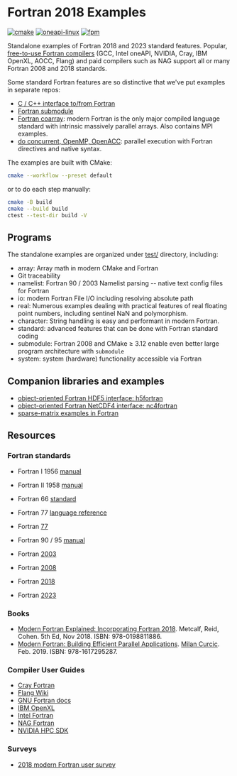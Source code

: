 # Fortran 2018 Examples

[![cmake](https://github.com/scivision/fortran2018-examples/actions/workflows/cmake.yml/badge.svg)](https://github.com/scivision/fortran2018-examples/actions/workflows/cmake.yml)
[![oneapi-linux](https://github.com/scivision/fortran2018-examples/actions/workflows/oneapi-linux.yml/badge.svg)](https://github.com/scivision/fortran2018-examples/actions/workflows/oneapi-linux.yml)
[![fpm](https://github.com/scivision/fortran2018-examples/actions/workflows/fpm.yml/badge.svg)](https://github.com/scivision/fortran2018-examples/actions/workflows/fpm.yml)

Standalone examples of Fortran 2018 and 2023 standard features.
Popular,
[free-to-use Fortran compilers](https://www.scivision.dev/free-c-fortran-compilers/)
(GCC, Intel oneAPI, NVIDIA, Cray, IBM OpenXL, AOCC, Flang) and paid compilers such as NAG support all or many Fortran 2008 and 2018 standards.

Some standard Fortran features are so distinctive that we've put examples in separate repos:

* [C / C++ interface to/from Fortran](https://github.com/scivision/fortran-cpp-interface)
* [Fortran submodule](https://github.com/scivision/fortran-submodule)
* [Fortran coarray](https://github.com/scivision/fortran-coarray-mpi-examples): modern Fortran is the only major compiled language standard with intrinsic massively parallel arrays. Also contains MPI examples.
* [do concurrent, OpenMP, OpenACC](https://github.com/scivision/fortran-parallel-examples): parallel execution with Fortran directives and native syntax.

The examples are built with CMake:

```sh
cmake --workflow --preset default
```

or to do each step manually:

```sh
cmake -B build
cmake --build build
ctest --test-dir build -V
```

## Programs

The standalone examples are organized under [test/](./test/) directory, including:

* array: Array math in modern CMake and Fortran
* Git traceability
* namelist: Fortran 90 / 2003 Namelist parsing -- native text config files for Fortran
* io: modern Fortran File I/O including resolving absolute path
* real: Numerous examples dealing with practical features of real floating point numbers, including sentinel NaN and polymorphism.
* character: String handling is easy and performant in modern Fortran.
* standard: advanced features that can be done with Fortran standard coding
* submodule: Fortran 2008 and CMake &ge; 3.12 enable even better large program architecture with `submodule`
* system: system (hardware) functionality accessible via Fortran

## Companion libraries and examples

* [object-oriented Fortran HDF5 interface: h5fortran](https://github.com/geospace-code/h5fortran-mpi)
* [object-oriented Fortran NetCDF4 interface: nc4fortran](https://github.com/geospace-code/nc4fortran)
* [sparse-matrix examples in Fortran](https://github.com/scivision/sparse-fortran)

## Resources

### Fortran standards

* Fortran I 1956 [manual](https://www.fortran.com/FortranForTheIBM704.pdf)
* Fortran II 1958 [manual](http://archive.computerhistory.org/resources/text/Fortran/102653989.05.01.acc.pdf)

* Fortran 66 [standard](http://web.eah-jena.de/~kleine/history/languages/ansi-x3dot9-1966-Fortran66.pdf)

* Fortran 77 [language reference](http://physik.uibk.ac.at/hephy/praktikum/fortran_manual.pdf)
* Fortran [77](http://www.fortran.com/F77_std/f77_std.html)

* Fortran 90 / 95 [manual](http://www.chem.ucl.ac.uk/resources/history/people/vanmourik/images/Fortran%2095-manual.pdf)

* Fortran [2003](https://wg5-fortran.org/f2003.html)
* Fortran [2008](https://wg5-fortran.org/f2008.html)
* Fortran [2018](https://wg5-fortran.org/f2018.html)
* Fortran [2023](https://wg5-fortran.org/f2023.html)

### Books

* [Modern Fortran Explained: Incorporating Fortran 2018](https://global.oup.com/academic/product/modern-fortran-explained-9780198811886).
  Metcalf, Reid, Cohen. 5th Ed, Nov 2018. ISBN:  978-0198811886.
* [Modern Fortran: Building Efficient Parallel Applications](https://www.manning.com/books/modern-fortran).
  [Milan Curcic](https://twitter.com/realmilancurcic).
  Feb. 2019. ISBN: 978-1617295287.

### Compiler User Guides

* [Cray Fortran](https://support.hpe.com/hpesc/public/docDisplay?docId=a00115296en_us)
* [Flang Wiki](https://github.com/flang-compiler/flang/wiki)
* [GNU Fortran docs](https://gcc.gnu.org/onlinedocs/)
* [IBM OpenXL](https://www.ibm.com/support/pages/ibm-open-xl-fortran-linux-power-and-xl-fortran-linux-documentation-library)
* [Intel Fortran](https://www.intel.com/content/www/us/en/develop/documentation/fortran-compiler-oneapi-dev-guide-and-reference/top.html)
* [NAG Fortran](https://www.nag.com/content/nag-fortran-compiler-documentation)
* [NVIDIA HPC SDK](https://docs.nvidia.com/hpc-sdk)

### Surveys

* [2018 modern Fortran user survey](http://www.fortran.bcs.org/2018/FortranBenefitsSurvey_interimrep_Aug2018.pdf)
